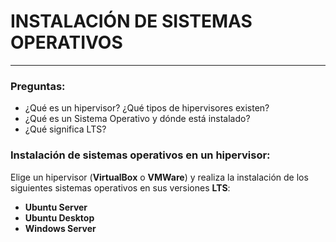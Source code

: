# INSTALACIÓN DE SISTEMAS OPERATIVOS  
---

### Preguntas:  
- ¿Qué es un hipervisor? ¿Qué tipos de hipervisores existen?  
- ¿Qué es un Sistema Operativo y dónde está instalado?  
- ¿Qué significa LTS?  

### Instalación de sistemas operativos en un hipervisor:  
Elige un hipervisor (**VirtualBox** o **VMWare**) y realiza la instalación de los siguientes sistemas operativos en sus versiones **LTS**:  

- **Ubuntu Server**  
- **Ubuntu Desktop**  
- **Windows Server**

